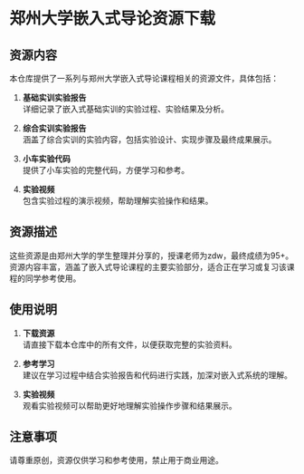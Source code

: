 # 郑州大学嵌入式导论资源下载

## 资源内容

本仓库提供了一系列与郑州大学嵌入式导论课程相关的资源文件，具体包括：

1. **基础实训实验报告**  
   详细记录了嵌入式基础实训的实验过程、实验结果及分析。

2. **综合实训实验报告**  
   涵盖了综合实训的实验内容，包括实验设计、实现步骤及最终成果展示。

3. **小车实验代码**  
   提供了小车实验的完整代码，方便学习和参考。

4. **实验视频**  
   包含实验过程的演示视频，帮助理解实验操作和结果。

## 资源描述

这些资源是由郑州大学的学生整理并分享的，授课老师为zdw，最终成绩为95+。资源内容丰富，涵盖了嵌入式导论课程的主要实验部分，适合正在学习或复习该课程的同学参考使用。

## 使用说明

1. **下载资源**  
   请直接下载本仓库中的所有文件，以便获取完整的实验资料。

2. **参考学习**  
   建议在学习过程中结合实验报告和代码进行实践，加深对嵌入式系统的理解。

3. **实验视频**  
   观看实验视频可以帮助更好地理解实验操作步骤和结果展示。

## 注意事项

请尊重原创，资源仅供学习和参考使用，禁止用于商业用途。